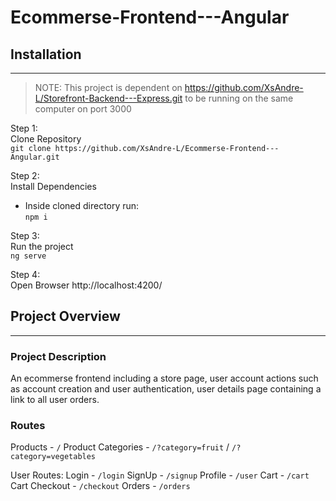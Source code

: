 # Ecommerse-Frontend---Angular

## Installation

---

> NOTE: This project is dependent on https://github.com/XsAndre-L/Storefront-Backend---Express.git to be running on the same computer on port 3000

Step 1:  
Clone Repository  
`git clone https://github.com/XsAndre-L/Ecommerse-Frontend---Angular.git`

Step 2:  
Install Dependencies

- Inside cloned directory run:  
  `npm i`

Step 3:  
Run the project  
`ng serve`

Step 4:  
Open Browser
http://localhost:4200/

## Project Overview

---

### Project Description

An ecommerse frontend including a store page, user account actions such as account creation and user authentication,
user details page containing a link to all user orders.

### Routes

Products - `/`
Product Categories - `/?category=fruit` / `/?category=vegetables`

User Routes:
Login - `/login`
SignUp - `/signup`
Profile - `/user`
Cart - `/cart`
Cart Checkout - `/checkout`
Orders - `/orders`
